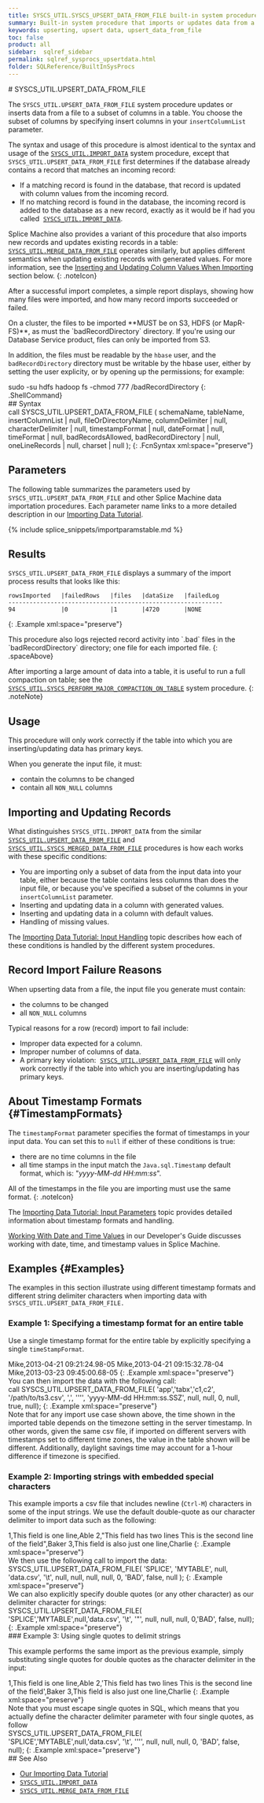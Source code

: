 ```yaml
---
title: SYSCS_UTIL.SYSCS_UPSERT_DATA_FROM_FILE built-in system procedure
summary: Built-in system procedure that imports or updates data from a file into a table.
keywords: upserting, upsert data, upsert_data_from_file
toc: false
product: all
sidebar:  sqlref_sidebar
permalink: sqlref_sysprocs_upsertdata.html
folder: SQLReference/BuiltInSysProcs
---
```

<section>
<div class="TopicContent" data-swiftype-index="true" markdown="1">
# SYSCS_UTIL.UPSERT_DATA_FROM_FILE

The `SYSCS_UTIL.UPSERT_DATA_FROM_FILE` system procedure updates or
inserts data from a file to a subset of columns in a table. You choose
the subset of columns by specifying insert columns in your
`insertColumnList` parameter.

The syntax and usage of this procedure is almost identical to the syntax
and usage of the
[`SYSCS_UTIL.IMPORT_DATA`](sqlref_sysprocs_importdata.html) system
procedure, except that `SYSCS_UTIL.UPSERT_DATA_FROM_FILE` first
determines if the database already contains a record that matches an
incoming record:

* If a matching record is found in the database, that record is updated
  with column values from the incoming record.
* If no matching record is found in the database, the incoming record is
  added to the database as a new record, exactly as it would be if had
  you called
 &nbsp;[`SYSCS_UTIL.IMPORT_DATA`](sqlref_sysprocs_importdata.html).

Splice Machine also provides a variant of this procedure that also
imports new records and updates existing records in a table:
[`SYSCS_UTIL.MERGE_DATA_FROM_FILE`](sqlref_sysprocs_mergedata.html)
operates similarly, but applies different semantics when updating
existing records with generated values. For more information, see the
[Inserting and Updating Column Values When Importing](#ImportColVals)
section below.
{: .noteIcon}

After a successful import completes, a simple report displays, showing
how many files were imported, and how many record imports succeeded or
failed.

<div class="noteNote" markdown="1">
On a cluster, the files to be imported **MUST be on S3, HDFS (or
MapR-FS)**, as must the `badRecordDirectory` directory. If you're using
our Database Service product, files can only be imported from S3.

In addition, the files must be readable by the `hbase` user, and the
`badRecordDirectory` directory must be writable by the hbase user,
either by setting the user explicity, or by opening up the permissions;
for example:

<div class="preWrapper" markdown="1">
    sudo -su hdfs hadoop fs -chmod 777 /badRecordDirectory
{: .ShellCommand}

</div>
</div>
## Syntax

<div class="fcnWrapperWide" markdown="1">
    call SYSCS_UTIL.UPSERT_DATA_FROM_FILE (
                   schemaName,
                   tableName,
                   insertColumnList | null,
                   fileOrDirectoryName,
                   columnDelimiter | null,
                   characterDelimiter | null,
                   timestampFormat | null,
                   dateFormat | null,
                   timeFormat | null,
                   badRecordsAllowed,
                   badRecordDirectory | null,
                   oneLineRecords | null,
                   charset | null
    );
{: .FcnSyntax xml:space="preserve"}

</div>

## Parameters

The following table summarizes the parameters used by `SYSCS_UTIL.UPSERT_DATA_FROM_FILE` and other Splice Machine data importation procedures. Each parameter name links to a more detailed description in our [Importing Data Tutorial](tutorials_ingest_importparams.html).

{% include splice_snippets/importparamstable.md %}

## Results

`SYSCS_UTIL.UPSERT_DATA_FROM_FILE` displays a summary of the import
process results that looks like this:

<div class="preWrapperWide" markdown="1">

    rowsImported   |failedRows   |files   |dataSize   |failedLog
    -------------------------------------------------------------
    94             |0            |1       |4720       |NONE
{: .Example xml:space="preserve"}

</div>
This procedure also logs rejected record activity into `.bad` files in
the `badRecordDirectory` directory; one file for each imported file.
{: .spaceAbove}

After importing a large amount of data into a table, it is useful to run
a full compaction on table; see the
[`SYSCS_UTIL.SYSCS_PERFORM_MAJOR_COMPACTION_ON_TABLE`](sqlref_sysprocs_compacttable.html)
system procedure.
{: .noteNote}

## Usage

This procedure will only work correctly if the table into which you are
inserting/updating data has primary keys.

When you generate the input file, it must:

* contain the columns to be changed
* contain all `NON_NULL` columns

## Importing and Updating Records

What distinguishes `SYSCS_UTIL.IMPORT_DATA` from the similar [`SYSCS_UTIL.UPSERT_DATA_FROM_FILE`](sqlref_sysprocs_upsertdata.html) and [`SYSCS_UTIL.SYSCS_MERGED_DATA_FROM_FILE`](sqlref_sysprocs_mergedata.html) procedures is how each works with these specific conditions:

* You are importing only a subset of data from the input data into your table, either because the table contains less columns than does the input file, or because you've specified a subset of the columns in your `insertColumnList` parameter.
* Inserting and updating data in a column with generated values.
* Inserting and updating data in a column with default values.
* Handling of missing values.

The [Importing Data Tutorial: Input Handling](tutorials_ingest_importinput.html) topic describes how each of these conditions is handled by the different system procedures.

## Record Import Failure Reasons

When upserting data from a file, the input file you generate must
contain:

* the columns to be changed
* all `NON_NULL` columns

Typical reasons for a row (record) import to fail include:

* Improper data expected for a column.
* Improper number of columns of data.
* A primary key violation:&nbsp; [`SYSCS_UTIL.UPSERT_DATA_FROM_FILE`](#) will
  only work correctly if the table into which you are inserting/updating
  has primary keys.

## About Timestamp Formats   {#TimestampFormats}

The `timestampFormat` parameter specifies the format of timestamps in your input data. You can set this to `null` if either of these conditions is true:

* there are no time columns in the file
* all time stamps in the input match the `Java.sql.Timestamp` default format,
which is: \"*yyyy-MM-dd HH:mm:ss*\".

All of the timestamps in the file you are importing must use the same
format.
{: .noteIcon}

The [Importing Data Tutorial: Input Parameters](tutorials_ingest_importparams.html) topic provides detailed information about timestamp formats and handling.

[Working With Date and Time Values](developers_fundamentals_dates.html) in our Developer's Guide discusses working with date, time, and timestamp values in Splice Machine.

## Examples   {#Examples}

The examples in this section illustrate using different timestamp
formats and different string delimiter characters when importing data with `SYSCS_UTIL.UPSERT_DATA_FROM_FILE.`

### Example 1: Specifying a timestamp format for an entire table

Use a single timestamp format for the entire table by explicitly
specifying a single `timeStampFormat`.

<div class="preWrapper" markdown="1">
    Mike,2013-04-21 09:21:24.98-05
    Mike,2013-04-21 09:15:32.78-04
    Mike,2013-03-23 09:45:00.68-05
{: .Example xml:space="preserve"}

</div>
You can then import the data with the following call:

<div class="preWrapper" markdown="1">
    call SYSCS_UTIL.UPSERT_DATA_FROM_FILE( 'app','tabx','c1,c2',
        '/path/to/ts3.csv',
        ',', '''',
        'yyyy-MM-dd HH:mm:ss.SSZ',
        null, null, 0, null, true, null);
{: .Example xml:space="preserve"}

</div>
Note that for any import use case shown above, the time shown in the
imported table depends on the timezone setting in the server timestamp.
In other words, given the same csv file, if imported on different
servers with timestamps set to different time zones, the value in the
table shown will be different. Additionally, daylight savings time may
account for a 1-hour difference if timezone is specified.

### Example 2: Importing strings with embedded special characters

This example imports a csv file that includes newline (`Ctrl-M`)
characters in some of the input strings. We use the default double-quote
as our character delimiter to import data such as the following:

<div class="preWrapperWide" markdown="1">
    1,This field is one line,Able
    2,"This field has two lines
    This is the second line of the field",Baker
    3,This field is also just one line,Charlie
{: .Example xml:space="preserve"}

</div>
We then use the following call to import the data:

<div class="preWrapperWide" markdown="1">
    SYSCS_UTIL.UPSERT_DATA_FROM_FILE( 'SPLICE', 'MYTABLE', null, 'data.csv',
                                      '\t', null, null, null, null, 0, 'BAD', false, null );
{: .Example xml:space="preserve"}

</div>
We can also explicitly specify double quotes (or any other character) as
our delimiter character for strings:

<div class="preWrapperWide" markdown="1">
    SYSCS_UTIL.UPSERT_DATA_FROM_FILE( 'SPLICE','MYTABLE',null,'data.csv',
                                      '\t', '"', null, null, null, 0,'BAD', false, null);
{: .Example xml:space="preserve"}

</div>
### Example 3: Using single quotes to delimit strings

This example performs the same import as the previous example, simply
substituting single quotes for double quotes as the character delimiter
in the input:

<div class="preWrapperWide" markdown="1">
    1,This field is one line,Able
    2,'This field has two lines
    This is the second line of the field',Baker
    3,This field is also just one line,Charlie
{: .Example xml:space="preserve"}

</div>
Note that you must escape single quotes in SQL, which means that you
actually define the character delimiter parameter with four single
quotes, as follow

<div class="preWrapperWide" markdown="1">
    SYSCS_UTIL.UPSERT_DATA_FROM_FILE( 'SPLICE','MYTABLE',null,'data.csv',
                                      '\t', '''', null, null, null, 0, 'BAD', false, null);
{: .Example xml:space="preserve"}

</div>
## See Also

* [Our Importing Data Tutorial](tutorials_ingest_importoverview.html)
* [`SYSCS_UTIL.IMPORT_DATA`](sqlref_sysprocs_importdata.html)
* [`SYSCS_UTIL.MERGE_DATA_FROM_FILE`](sqlref_sysprocs_importdata.html)

</div>
</section>
